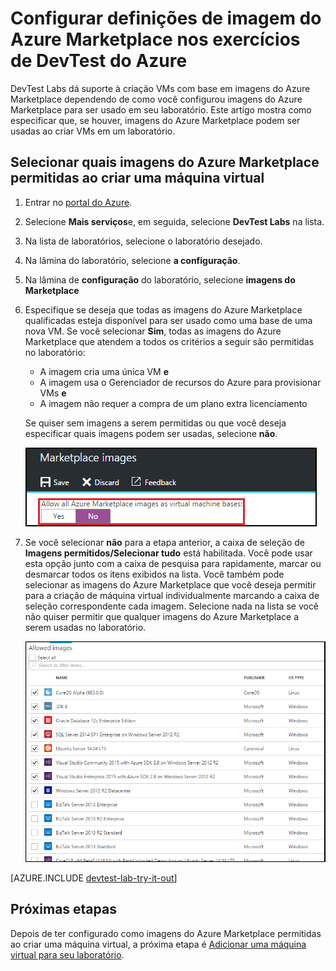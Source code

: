 <properties
    pageTitle="Configurar definições de imagem do Azure Marketplace nos exercícios do Azure DevTest | Microsoft Azure"
    description="Configurar quais imagens do Azure Marketplace podem ser usadas ao criar uma máquina virtual nos exercícios de DevTest do Azure"
    services="devtest-lab,virtual-machines"
    documentationCenter="na"
    authors="tomarcher"
    manager="douge"
    editor=""/>

<tags
    ms.service="devtest-lab"
    ms.workload="na"
    ms.tgt_pltfrm="na"
    ms.devlang="na"
    ms.topic="article"
    ms.date="09/06/2016"
    ms.author="tarcher"/>

# <a name="configure-azure-marketplace-image-settings-in-azure-devtest-labs"></a>Configurar definições de imagem do Azure Marketplace nos exercícios de DevTest do Azure

DevTest Labs dá suporte à criação VMs com base em imagens do Azure Marketplace dependendo de como você configurou imagens do Azure Marketplace para ser usado em seu laboratório. Este artigo mostra como especificar que, se houver, imagens do Azure Marketplace podem ser usadas ao criar VMs em um laboratório.

## <a name="select-which-azure-marketplace-images-are-allowed-when-creating-a-vm"></a>Selecionar quais imagens do Azure Marketplace permitidas ao criar uma máquina virtual

1. Entrar no [portal do Azure](http://go.microsoft.com/fwlink/p/?LinkID=525040).

1. Selecione **Mais serviços**e, em seguida, selecione **DevTest Labs** na lista.

1. Na lista de laboratórios, selecione o laboratório desejado. 

1. Na lâmina do laboratório, selecione **a configuração**.
    
1. Na lâmina de **configuração** do laboratório, selecione **imagens do Marketplace**

1. Especifique se deseja que todas as imagens do Azure Marketplace qualificadas esteja disponível para ser usado como uma base de uma nova VM. Se você selecionar **Sim**, todas as imagens do Azure Marketplace que atendem a todos os critérios a seguir são permitidas no laboratório:

    - A imagem cria uma única VM **e**
    - A imagem usa o Gerenciador de recursos do Azure para provisionar VMs **e**
    - A imagem não requer a compra de um plano extra licenciamento
    
    Se quiser sem imagens a serem permitidas ou que você deseja especificar quais imagens podem ser usadas, selecione **não**.
 
    ![Opção para permitir que todas as imagens de Marketplace ser usado como base imagens para VMs](./media/devtest-lab-configure-marketplace-images/allow-all-marketplace-images.png)
 
1. Se você selecionar **não** para a etapa anterior, a caixa de seleção de **Imagens permitidos/Selecionar tudo** está habilitada. Você pode usar esta opção junto com a caixa de pesquisa para rapidamente, marcar ou desmarcar todos os itens exibidos na lista.
Você também pode selecionar as imagens do Azure Marketplace que você deseja permitir para a criação de máquina virtual individualmente marcando a caixa de seleção correspondente cada imagem.
Selecione nada na lista se você não quiser permitir que qualquer imagens do Azure Marketplace a serem usadas no laboratório.

    ![Você pode especificar quais imagens do Azure Marketplace podem ser usadas como imagens base para VMs](./media/devtest-lab-configure-marketplace-images/select-marketplace-images.png)

[AZURE.INCLUDE [devtest-lab-try-it-out](../../includes/devtest-lab-try-it-out.md)]

## <a name="next-steps"></a>Próximas etapas

Depois de ter configurado como imagens do Azure Marketplace permitidas ao criar uma máquina virtual, a próxima etapa é [Adicionar uma máquina virtual para seu laboratório](./devtest-lab-add-vm-with-artifacts.md).